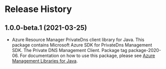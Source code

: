 # Release History

## 1.0.0-beta.1 (2021-03-25)

- Azure Resource Manager PrivateDns client library for Java. This package contains Microsoft Azure SDK for PrivateDns Management SDK. The Private DNS Management Client. Package tag package-2020-06. For documentation on how to use this package, please see [Azure Management Libraries for Java](https://aka.ms/azsdk/java/mgmt).
